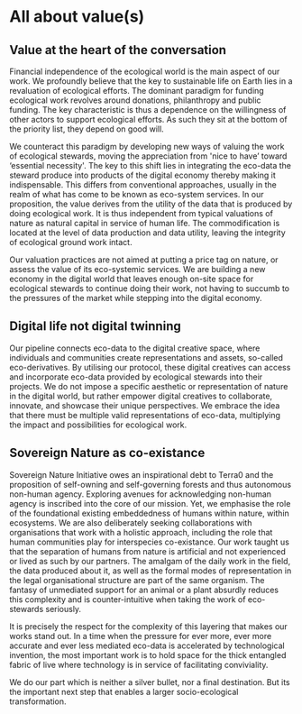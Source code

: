 # All about value(s)

## Value at the heart of the conversation

Financial independence of the ecological world is the main aspect of our work. We profoundly believe that the key to sustainable life on Earth lies in a revaluation of ecological efforts. The dominant paradigm for funding ecological work revolves around donations, philanthropy and public funding. The key characteristic is thus a dependence on the willingness of other actors to support ecological efforts. As such they sit at the bottom of the priority list, they depend on good will.

We counteract this paradigm by developing new ways of valuing the work of ecological stewards, moving the appreciation from 'nice to have’ toward ‘essential necessity'. The key to this shift lies in integrating the eco-data the steward produce into products of the digital economy thereby making it indispensable. This differs from conventional approaches, usually in the realm of what has come to be known as eco-system services. In our proposition, the value derives from the utility of the data that is produced by doing ecological work. It is thus independent from typical valuations of nature as natural capital in service of human life. The commodification is located at the level of data production and data utility, leaving the integrity of ecological ground work intact.

Our valuation practices are not aimed at putting a price tag on nature, or assess the value of its eco-systemic services. We are building a new economy in the digital world that leaves enough on-site space for ecological stewards to continue doing their work, not having to succumb to the pressures of the market while stepping into the digital economy.

## Digital life not digital twinning

Our pipeline connects eco-data to the digital creative space, where individuals and communities create representations and assets, so-called eco-derivatives. By utilising our protocol, these digital creatives can access and incorporate eco-data provided by ecological stewards into their projects. We do not impose a specific aesthetic or representation of nature in the digital world, but rather empower digital creatives to collaborate, innovate, and showcase their unique perspectives. We embrace the idea that there must be multiple valid representations of eco-data, multiplying the impact and possibilities for ecological work.

## Sovereign Nature as co-existance

Sovereign Nature Initiative owes an inspirational debt to Terra0 and the proposition of self-owning and self-governing forests and thus autonomous non-human agency. Exploring avenues for acknowledging non-human agency is inscribed into the core of our mission. Yet, we emphasise the role of the foundational existing embeddedness of humans within nature, within ecosystems. We are also deliberately seeking collaborations with organisations that work with a holistic approach, including the role that human communities play for interspecies co-existance. Our work taught us that the separation of humans from nature is artificial and not experienced or lived as such by our partners. The amalgam of the daily work in the field, the data produced about it, as well as the formal modes of representation in the legal organisational structure are part of the same organism. The fantasy of unmediated support for an animal or a plant absurdly reduces this complexity and is counter-intuitive when taking the work of eco-stewards seriously.

It is precisely the respect for the complexity of this layering that makes our works stand out. In a time when the pressure for ever more, ever more accurate and ever less mediated eco-data is accelerated by technological invention, the most important work is to hold space for the thick entangled fabric of live where technology is in service of facilitating conviviality.

We do our part which is neither a silver bullet, nor a final destination. But its the important next step that enables a larger socio-ecological transformation.
